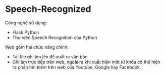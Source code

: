 # Speech-Recognized

Công nghệ sử dụng:
- Flask Python
- Thư viện Speech Recognition của Python

Web gồm hai chức năng chính:
- Tải file ghi âm lên để xuất ra văn bản
- Ghi âm trực tiếp trên web, ngoài ra khi xuất hiện một từ khóa có thể hiện ra phần tìm kiếm trên web của Youtube, Google hay Facebook.
